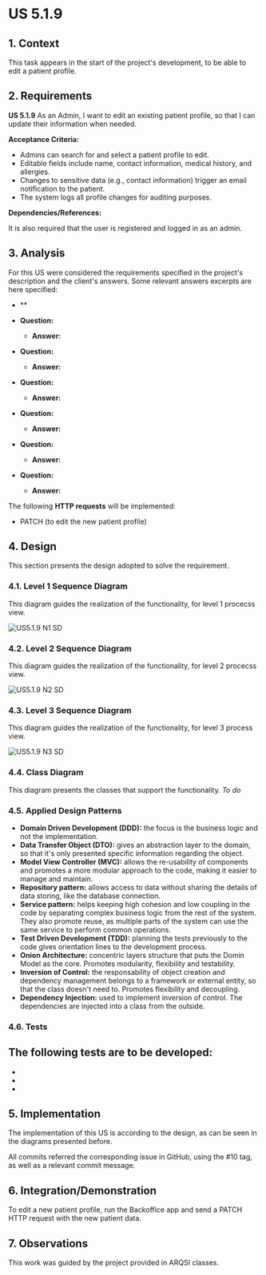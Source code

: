 # US 5.1.9

## 1. Context

This task appears in the start of the project's development, to be able to edit a patient profile.


## 2. Requirements

**US 5.1.9** As an Admin, I want to edit an existing patient profile, so that I can update their
information when needed.

**Acceptance Criteria:**

- Admins can search for and select a patient profile to edit.
- Editable fields include name, contact information, medical history, and allergies.
- Changes to sensitive data (e.g., contact information) trigger an email notification to the patient.
- The system logs all profile changes for auditing purposes.

**Dependencies/References:**

It is also required that the user is registered and logged in as an admin.


## 3. Analysis

For this US were considered the requirements specified in the project's description and the client's answers. 
Some relevant answers excerpts are here specified:

- **

- **Question:** 
  - **Answer:** 


- **Question:** 
  - **Answer:** 


- **Question:** 
  - **Answer:** 


- **Question:** 
  - **Answer:** 


- **Question:**  
  - **Answer:** 



- **Question:** 
  - **Answer:** 



The following **HTTP requests** will be implemented:
- PATCH (to edit the new patient profile)

## 4. Design

This section presents the design adopted to solve the requirement.

### 4.1. Level 1 Sequence Diagram

This diagram guides the realization of the functionality, for level 1 procecss view.

![US5.1.9 N1 SD](US5.1.9%20N1%20SD.svg)


### 4.2. Level 2 Sequence Diagram

This diagram guides the realization of the functionality, for level 2 procecss view.

![US5.1.9 N2 SD](US5.1.9%20N2%20SD.svg)


### 4.3. Level 3 Sequence Diagram

This diagram guides the realization of the functionality, for level 3 process view.

![US5.1.9 N3 SD](US5.1.9%20N3%20SD.svg)


### 4.4. Class Diagram

This diagram presents the classes that support the functionality.
*To do*


### 4.5. Applied Design Patterns

- **Domain Driven Development (DDD):** the focus is the business logic and not the implementation.
- **Data Transfer Object (DTO):** gives an abstraction layer to the domain, so that it's only presented specific information regarding the object.
- **Model View Controller (MVC):** allows the re-usability of components and promotes a more modular approach to the code, making it easier to manage and maintain.
- **Repository pattern:** allows access to data without sharing the details of data storing, like the database connection.
- **Service pattern:** helps keeping high cohesion and low coupling in the code by separating complex business logic from the rest of the system. They also promote reuse, as multiple parts of the system can use the same service to perform common operations.
- **Test Driven Development (TDD):** planning the tests previously to the code gives orientation lines to the development process.
- **Onion Architecture:** concentric layers structure that puts the Domin Model as the core. Promotes modularity, flexibility and testability.
- **Inversion of Control:** the responsability of object creation and dependency management belongs to a framework or external entity, so that the class doesn't need to. Promotes flexibility and decoupling.
- **Dependency Injection:** used to implement inversion of control. The dependencies are injected into a class from the outside.


### 4.6. Tests

The following tests are to be developed:
- 
- 
- 
- 


## 5. Implementation

The implementation of this US is according to the design, as can be seen in the diagrams presented before.

All commits referred the corresponding issue in GitHub, using the #10 tag, as well as a relevant commit message.


## 6. Integration/Demonstration

To edit a new patient profile, run the Backoffice app and send a PATCH HTTP request with the new patient data.

## 7. Observations

This work was guided by the project provided in ARQSI classes.
